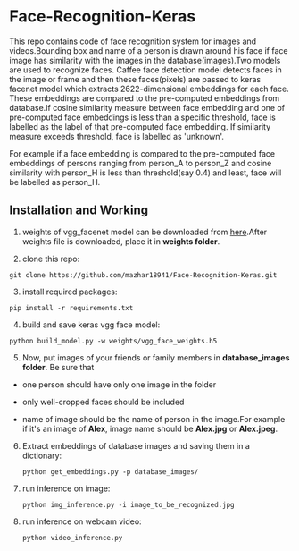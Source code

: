 # Face-Recognition-Keras
This repo contains code of face recognition system for images and videos.Bounding box and name of a person is drawn around his face if face image has similarity with the images in the database(images).Two models are used to recognize faces. Caffee face detection model detects faces in the image or frame and then these faces(pixels) are passed to keras facenet model which extracts 2622-dimensional embeddings for each face. These embeddings are compared to the pre-computed embeddings from database.If cosine similarity measure between face embedding and one of pre-computed face embeddings is less than a specific threshold, face is labelled as the label of that pre-computed face embedding. If similarity measure exceeds threshold, face is labelled as 'unknown'.

For example if a face embedding is compared to the pre-computed face embeddings of persons ranging from person_A to person_Z and cosine similarity with person_H is less than threshold(say 0.4) and least, face will be labelled as person_H.

## Installation and Working
1. weights of vgg_facenet model can be downloaded from [here](https://drive.google.com/file/d/1CPSeum3HpopfomUEK1gybeuIVoeJT_Eo/view?usp=sharing).After weights file is downloaded, place it in **weights folder**.

2. clone this repo:

  `git clone https://github.com/mazhar18941/Face-Recognition-Keras.git`

3. install required packages:

  `pip install -r requirements.txt`

4. build and save keras vgg face model:

  `python build_model.py -w weights/vgg_face_weights.h5`

5. Now, put images of your friends or family members in **database_images folder**. Be sure that

- one person should have only one image in the folder

- only well-cropped faces should be included

- name of image should be the name of person in the image.For example if it's an image of **Alex**, image name should be **Alex.jpg** or **Alex.jpeg**.

6. Extract embeddings of database images and saving them in a dictionary:

   `python get_embeddings.py -p database_images/`
  
7. run inference on image:

   `python img_inference.py -i image_to_be_recognized.jpg`
   
8. run inference on webcam video:

   `python video_inference.py`
